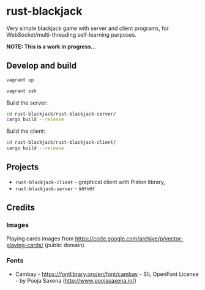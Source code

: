 # rust-blackjack

Very simple blackjack game with server and client programs,
for WebSocket/multi-threading self-learning purposes.

**NOTE: This is a work in progress...**

## Develop and build

```sh
vagrant up
```

```sh
vagrant ssh
```

Build the server:

```sh
cd rust-blackjack/rust-blackjack-server/
cargo build --release
```

Build the client:

```sh
cd rust-blackjack/rust-blackjack-client/
cargo build --release
```

## Projects

 * `rust-blackjack-client` - graphical client with Piston library,
 * `rust-blackjack-server` - server

## Credits

### Images

Playing cards images from https://code.google.com/archive/p/vector-playing-cards/ (public domain).

### Fonts

* Cambay - https://fontlibrary.org/en/font/cambay - SIL OpenFont License - by Pooja Saxena (http://www.poojasaxena.in/)
